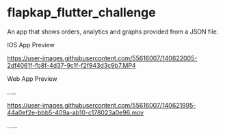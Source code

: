 # flapkap_flutter_challenge

An app that shows orders, analytics and graphs provided from a JSON file.


IOS App Preview




https://user-images.githubusercontent.com/55616007/140622005-2df4061f-fb8f-4d37-9c1f-f2f943d3c9b7.MP4




Web App Preview

.....


https://user-images.githubusercontent.com/55616007/140621995-44a0ef2e-bbb5-409a-ab10-c178023a0e96.mov

......
